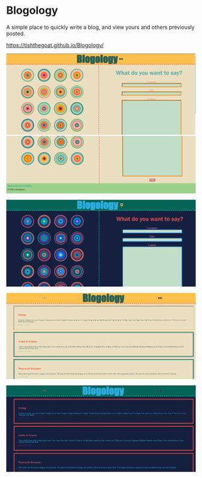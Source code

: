 # Blogology

A simple place to quickly write a blog, and view yours and others previously posted.

https://tishthegoat.github.io/Blogology/

![alt text](assets/Images/blogology-light.png)![alt text](assets/Images/blogology-light2.png)

![alt text](assets/Images/blogology-dark.png)

![alt text](assets/Images/blogs-light.png)

![alt text](assets/Images/blogs-dark.png)